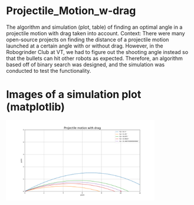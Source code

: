 # Projectile_Motion_w-drag
The algorithm and simulation (plot, table) of finding an optimal angle in a projectile motion with drag taken into account.
Context: There were many open-source projects on finding the distance of a projectile motion launched at a certain angle with or without drag. However, in the Robogrinder Club at VT, we had to figure out the shooting angle instead so that the bullets can hit other robots as expected. Therefore, an algorithm based off of binary search was designed, and the simulation was conducted to test the functionality.

# Images of a simulation plot (matplotlib)
<img src="Image/Projectile_Motion_Plot.png" width="80%" height="60%" title="Simulation Plot" alt="Projectile_Motion_w-drag"></img>
